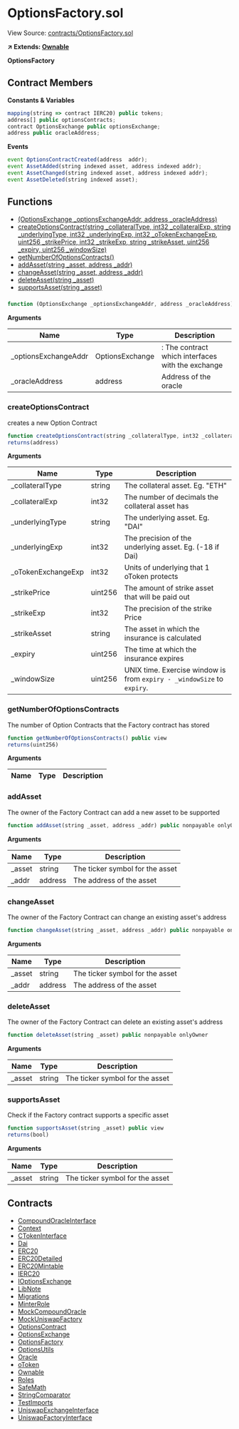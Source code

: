 # OptionsFactory.sol

View Source: [contracts/OptionsFactory.sol](../contracts/OptionsFactory.sol)

**↗ Extends: [Ownable](Ownable.md)**

**OptionsFactory**

## Contract Members
**Constants & Variables**

```js
mapping(string => contract IERC20) public tokens;
address[] public optionsContracts;
contract OptionsExchange public optionsExchange;
address public oracleAddress;

```

**Events**

```js
event OptionsContractCreated(address  addr);
event AssetAdded(string indexed asset, address indexed addr);
event AssetChanged(string indexed asset, address indexed addr);
event AssetDeleted(string indexed asset);
```

## Functions

- [(OptionsExchange _optionsExchangeAddr, address _oracleAddress)](#)
- [createOptionsContract(string _collateralType, int32 _collateralExp, string _underlyingType, int32 _underlyingExp, int32 _oTokenExchangeExp, uint256 _strikePrice, int32 _strikeExp, string _strikeAsset, uint256 _expiry, uint256 _windowSize)](#createoptionscontract)
- [getNumberOfOptionsContracts()](#getnumberofoptionscontracts)
- [addAsset(string _asset, address _addr)](#addasset)
- [changeAsset(string _asset, address _addr)](#changeasset)
- [deleteAsset(string _asset)](#deleteasset)
- [supportsAsset(string _asset)](#supportsasset)

### 

```js
function (OptionsExchange _optionsExchangeAddr, address _oracleAddress) public nonpayable
```

**Arguments**

| Name        | Type           | Description  |
| ------------- |------------- | -----|
| _optionsExchangeAddr | OptionsExchange | : The contract which interfaces with the exchange | 
| _oracleAddress | address | Address of the oracle | 

### createOptionsContract

creates a new Option Contract

```js
function createOptionsContract(string _collateralType, int32 _collateralExp, string _underlyingType, int32 _underlyingExp, int32 _oTokenExchangeExp, uint256 _strikePrice, int32 _strikeExp, string _strikeAsset, uint256 _expiry, uint256 _windowSize) public nonpayable
returns(address)
```

**Arguments**

| Name        | Type           | Description  |
| ------------- |------------- | -----|
| _collateralType | string | The collateral asset. Eg. "ETH" | 
| _collateralExp | int32 | The number of decimals the collateral asset has | 
| _underlyingType | string | The underlying asset. Eg. "DAI" | 
| _underlyingExp | int32 | The precision of the underlying asset. Eg. (-18 if Dai) | 
| _oTokenExchangeExp | int32 | Units of underlying that 1 oToken protects | 
| _strikePrice | uint256 | The amount of strike asset that will be paid out | 
| _strikeExp | int32 | The precision of the strike Price | 
| _strikeAsset | string | The asset in which the insurance is calculated | 
| _expiry | uint256 | The time at which the insurance expires | 
| _windowSize | uint256 | UNIX time. Exercise window is from `expiry - _windowSize` to `expiry`. | 

### getNumberOfOptionsContracts

The number of Option Contracts that the Factory contract has stored

```js
function getNumberOfOptionsContracts() public view
returns(uint256)
```

**Arguments**

| Name        | Type           | Description  |
| ------------- |------------- | -----|

### addAsset

The owner of the Factory Contract can add a new asset to be supported

```js
function addAsset(string _asset, address _addr) public nonpayable onlyOwner 
```

**Arguments**

| Name        | Type           | Description  |
| ------------- |------------- | -----|
| _asset | string | The ticker symbol for the asset | 
| _addr | address | The address of the asset | 

### changeAsset

The owner of the Factory Contract can change an existing asset's address

```js
function changeAsset(string _asset, address _addr) public nonpayable onlyOwner 
```

**Arguments**

| Name        | Type           | Description  |
| ------------- |------------- | -----|
| _asset | string | The ticker symbol for the asset | 
| _addr | address | The address of the asset | 

### deleteAsset

The owner of the Factory Contract can delete an existing asset's address

```js
function deleteAsset(string _asset) public nonpayable onlyOwner 
```

**Arguments**

| Name        | Type           | Description  |
| ------------- |------------- | -----|
| _asset | string | The ticker symbol for the asset | 

### supportsAsset

Check if the Factory contract supports a specific asset

```js
function supportsAsset(string _asset) public view
returns(bool)
```

**Arguments**

| Name        | Type           | Description  |
| ------------- |------------- | -----|
| _asset | string | The ticker symbol for the asset | 

## Contracts

* [CompoundOracleInterface](CompoundOracleInterface.md)
* [Context](Context.md)
* [CTokenInterface](CTokenInterface.md)
* [Dai](Dai.md)
* [ERC20](ERC20.md)
* [ERC20Detailed](ERC20Detailed.md)
* [ERC20Mintable](ERC20Mintable.md)
* [IERC20](IERC20.md)
* [IOptionsExchange](IOptionsExchange.md)
* [LibNote](LibNote.md)
* [Migrations](Migrations.md)
* [MinterRole](MinterRole.md)
* [MockCompoundOracle](MockCompoundOracle.md)
* [MockUniswapFactory](MockUniswapFactory.md)
* [OptionsContract](OptionsContract.md)
* [OptionsExchange](OptionsExchange.md)
* [OptionsFactory](OptionsFactory.md)
* [OptionsUtils](OptionsUtils.md)
* [Oracle](Oracle.md)
* [oToken](oToken.md)
* [Ownable](Ownable.md)
* [Roles](Roles.md)
* [SafeMath](SafeMath.md)
* [StringComparator](StringComparator.md)
* [TestImports](TestImports.md)
* [UniswapExchangeInterface](UniswapExchangeInterface.md)
* [UniswapFactoryInterface](UniswapFactoryInterface.md)
